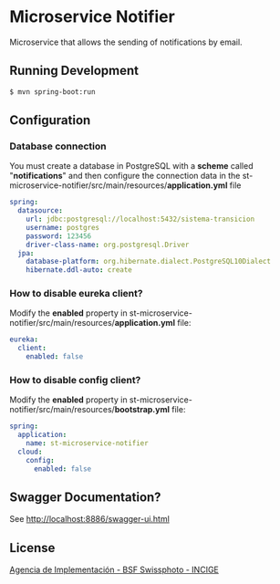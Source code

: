 # Microservice Notifier

Microservice that allows the sending of notifications by email.

## Running Development

```sh
$ mvn spring-boot:run
```

## Configuration 

### Database connection

You must create a database in PostgreSQL with a **scheme** called "**notifications**" and then configure the connection data in the st-microservice-notifier/src/main/resources/**application.yml** file

```yml
spring:
  datasource:
    url: jdbc:postgresql://localhost:5432/sistema-transicion
    username: postgres
    password: 123456
    driver-class-name: org.postgresql.Driver
  jpa:
    database-platform: org.hibernate.dialect.PostgreSQL10Dialect
    hibernate.ddl-auto: create
```

### How to disable eureka client?

Modify the **enabled** property in st-microservice-notifier/src/main/resources/**application.yml** file:

```yml
eureka:
  client:
    enabled: false
```

### How to disable config client?

Modify the **enabled** property in st-microservice-notifier/src/main/resources/**bootstrap.yml** file:

```yml
spring:
  application:
    name: st-microservice-notifier
  cloud:
    config:
      enabled: false
```

## Swagger Documentation?

See [http://localhost:8886/swagger-ui.html](http://localhost:8886/swagger-ui.html)

## License

[Agencia de Implementación - BSF Swissphoto - INCIGE](https://github.com/SwissTierrasColombia/st-microservice-notifier/blob/master/LICENSE)

